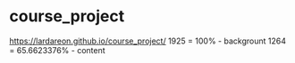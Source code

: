 # course_project
https://lardareon.github.io/course_project/
1925 = 100% - backgrount
1264 = 65.6623376% - content
